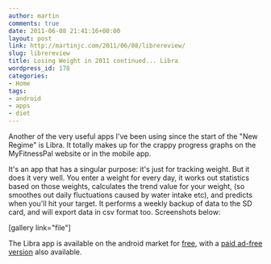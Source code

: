 ```yaml
---
author: martin
comments: true
date: 2011-06-08 21:41:16+00:00
layout: post
link: http://martinjc.com/2011/06/08/librereview/
slug: librereview
title: Losing Weight in 2011 continued... Libra
wordpress_id: 178
categories:
- Home
tags:
- android
- apps
- diet
---
```


Another of the very useful apps I've been using since the start of the "New Regime" is Libra. It totally makes up for the crappy progress graphs on the MyFitnessPal website or in the mobile app.

It's an app that has a singular purpose: it's just for tracking weight. But it does it very well. You enter a weight for every day, it works out statistics based on those weights, calculates the trend value for your weight, (so smoothes out daily fluctuations caused by water intake etc), and predicts when you'll hit your target. It performs a weekly backup of data to the SD card, and will export data in csv format too. Screenshots below:

[gallery link="file"]

The Libra app is available on the android market for [free](https://market.android.com/details?id=net.cachapa.libra&feature=search_result), with a [paid ad-free version](https://market.android.com/details?id=net.cachapa.libra.plugin.pro&feature=search_result) also available.
